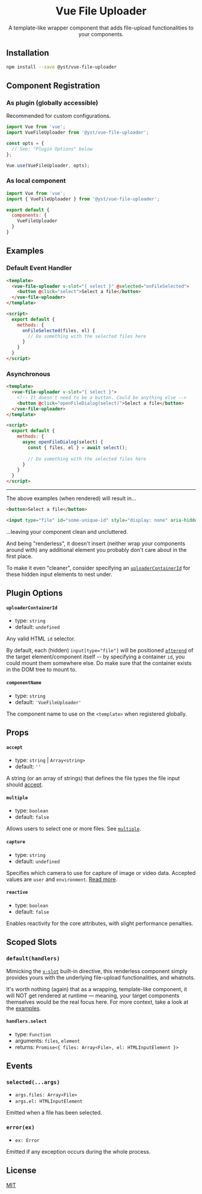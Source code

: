 <div align="center">
  <h1 align="center">Vue File Uploader</h1>
  A template-like wrapper component that adds file-upload functionalities to your components.
</div>

## Installation

```bash
npm install --save @yst/vue-file-uploader
```

## Component Registration

### As plugin (globally accessible)

Recommended for custom configurations.

```js
import Vue from 'vue';
import VueFileUploader from '@yst/vue-file-uploader';

const opts = {
  // See: "Plugin Options" below
};

Vue.use(VueFileUploader, opts);
```

### As local component

```js
import Vue from 'vue';
import { VueFileUploader } from '@yst/vue-file-uploader';

export default {
  components: {
    VueFileUploader
  }
}
```

## Examples

### Default Event Handler

```html
<template>
  <vue-file-uploader v-slot="{ select }" @selected="onFileSelected">
    <button @click="select">Select a file</button>
  </vue-file-uploader>
</template>

<script>
  export default {
    methods: {
      onFileSelected(files, el) {
        // Do something with the selected files here
      }
    }
  }
</script>
```

### Asynchronous

```html
<template>
  <vue-file-uploader v-slot="{ select }">
    <!-- It doesn't need to be a button. Could be anything else -->
    <button @click="openFileDialog(select)">Select a file</button>
  </vue-file-uploader>
</template>

<script>
  export default {
    methods: {
      async openFileDialog(select) {
        const { files, el } = await select();
        
        // Do something with the selected files here
      }
    }
  }
</script>
```

---

The above examples (when rendered) will result in...

```html
<button>Select a file</button>

<input type="file" id="some-unique-id" style="display: none" aria-hidden="true" />
```
...leaving your component clean and uncluttered. 

And being "renderless", it doesn't insert (neither wrap your components around with) any additional element you probably don't care about in the first place.

To make it even "cleaner", consider specifying an [`uploaderContainerId`](#uploaderContainerId) for these hidden input elements to nest under. 


## Plugin Options

#### `uploaderContainerId`
- type: `string`
- default: `undefined`

Any valid HTML `id` selector. 

By default, each (hidden) `input[type="file"]` will be positioned [`afterend`](https://developer.mozilla.org/en-US/docs/Web/API/Element/insertAdjacentElement#Parameters) of the target element/component itself -- by specifying a container `id`, you could mount them somewhere else. Do make sure that the container exists in the DOM tree to mount to.

#### `componentName`
- type: `string`
- default: `'VueFileUploader'`

The component name to use on the `<template>` when registered globally.

## Props

#### `accept`
- type: `string` | `Array<string>`
- default: `''`

A string (or an array of strings) that defines the file types the file input should [accept](https://developer.mozilla.org/en-US/docs/Web/HTML/Element/input/file#accept).

#### `multiple`
- type: `boolean`
- default: `false`

Allows users to select one or more files. See [`multiple`](https://developer.mozilla.org/en-US/docs/Web/HTML/Element/input/file#multiple).

#### `capture`
- type: `string`
- default: `undefined`

Specifies which camera to use for capture of image or video data. Accepted values are `user` and `environment`. [Read more](https://developer.mozilla.org/en-US/docs/Web/HTML/Element/input/file#capture).

#### `reactive`
- type: `boolean`
- default: `false`

Enables reactivity for the core attributes, with slight performance penalties.


## Scoped Slots

### `default(handlers)`
Mimicking the [`v-slot`](https://vuejs.org/v2/api/#v-slot) built-in directive, this renderless component simply provides yours with the underlying file-upload functionalities, and whatnots. 

It's worth nothing (again) that as a wrapping, template-like component, it will NOT get rendered at runtime — meaning, your target components themselves would be the real focus here. For more context, take a look at the [examples](#examples).

#### `handlers.select`
- type: `Function`
- arguments: `files`, `element`
- returns: `Promise<{ files: Array<File>, el: HTMLInputElement }>`


## Events

### `selected(...args)`
- `args.files: Array<File>`
- `args.el: HTMLInputElement`

Emitted when a file has been selected.

### `error(ex)`
- `ex: Error`

Emitted if any exception occurs during the whole process.


## License

[MIT](http://opensource.org/licenses/MIT)
